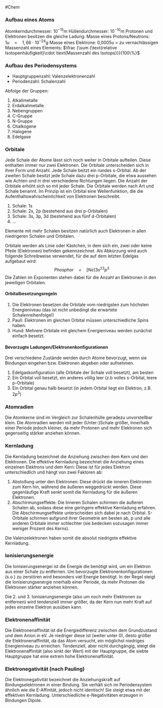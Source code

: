 #Chem

### Aufbau eines Atoms

Atomkerndurchmesser: $10^{-15}m$
Hüllendurchmesser: $10^{-10}m$
Protonen und Elektronen besitzen die gleiche Ladung.
Masse eines Protons/Neutrons: $1u \quad = \quad 1,66 \cdot 10^{-24} g$
Masse eines Elektrone: 0,0005u > zu vernachlässigen
Massenzahl eines Elements: $\frac {\sum {\text{relative Isotopenhäufigkeit}\cdot \text{Massenzahl des Isotops}}}{100\%}$

### Aufbau des Periodensystems

- Hauptgruppenzahl: Valenzelektronenzahl
- Periodenzahl: Schalenzahl

Abfolge der Gruppen: 
1. Alkalimetalle
2. Erdalkalimetalle
3. Nebengruppen
4. C-Gruppe
5. N-Gruppe
6. Chalkogene
7. Halogene
8. Edelgase

### Orbitale

Jede Schale der Atome lässt sich noch weiter in Orbitale aufteilen. Diese enthalten immer nur zwei Elektronen. Die Orbitale unterscheiden sich in ihrer Form und Anzahl. Jede Schale beitzt ein rundes s-Orbital. Ab der zweiten Schale besitzt jede Schale dazu drei p-Orbitale, die etwa aussehen wie Achten und in drei verschiedene Richtungen liegen. Die Anzahl der Orbitale erhöht sich so mit jeder Schale. Die Orbitale werden nach Art und Schale benannt. Im Prinzip ist ein Orbital eine Wellenfunktion, die die Aufenthaltswahrscheinlichkeit von Elektronen beschreibt.

1. Schale: 1s
2. Schale: 2s, 2p (bestehend aus drei p-Orbitalen)
3. Schale: 3s, 3p, 3d (bestehend aus fünf d-Orbitalen)
4. ...

Elemente mit mehr Schalen besitzen natürlich auch Elektronen in allen niedrigeren Schalen und Orbitalen.

Orbitale werden als Linie oder Kästchen, in dem sich ein, zwei oder keine Pfeile (Elektronen) befinden gekennzeichnet. Als Abkürzung wird auch folgende Schreibweise verwendet, für die auf dem letzten Edelgas aufgebaut wird:
$$
Phosphor \quad = \quad [Ne]3s^23p^3
$$
Die Zahlen im Exponenten stehen dabei für die Anzahl an Elektronen in den jeweiligen Orbitalen.

#### Orbitalbesetzungsregeln

1. Die Elektronen besetzen die Orbitale vom niedrigsten zum höchsten Energieniveau (das ist nicht unbedingt die erwartete Schalenreihenfolge!)
2. Pauli: Elektronen im gleichen Orbital müssen unterschiedliche Spins haben.
3. Hund: Mehrere Orbitale mit gleichem Energieniveau werden zunächst einfach besetzt.

#### Bevorzugte Ladungen/Elektronenkonfigurationen

Drei verschiedene Zustände werden durch Atome bevorzugt, wenn sie Bindungen eingehen bzw. Elektronen abgeben oder aufnehmen.
1. Edelgaskonfiguration (alle Orbitale der Schale voll besetzt), am besten
2. Ein Orbital voll besetzt, ein anderes völlig leer (z.b volles s-Orbital, leere p-Orbitale)
3. Ein Orbital genau halb besetzt (in jedem Orbital liegt ein Elektron, z.B. $2p^3$)

### Atomradien

Die Atomkerne sind im Vergleich zur Schalenhülle geradezu unvorstellbar klein. Die Atomradien werden mit jeder (Unter-)Schale größer, innerhalb einer Periode jedoch kleiner, da mehr Protonen und mehr Elektronen sich gegenseitig stärker anziehen können.

### Kernladung

Die Kernladung bezeichnet die Anziehung zwischen dem Kern und den Elektronen.
Die effektive Kernladung bezeichnet die Anziehung eines einzelnen Elektrons und dem Kern: Diese ist für jedes Elektron unterschiedlich und hängt von zwei Faktoren ab:
1. Abstoßung unter den Elektronen: Diese drückt die inneren Elektronen zum Kern hin, während die äußeren weggedrückt werden. Diese gegenläufige Kraft senkt somit die Kernladung für die äußeren Elektronen.
2. Abschirmungseffekte: Die Inneren Schalen schirmen die äußeren Schalen ab, sodass diese eine geringere effektive Kernladung erfahren. Die Abschirmungseffekte unterscheiden sich dabei je nach Orbital. S-Orbitale schirmen aufgrund ihrer Geometrie am besten ab, p und alle anderen Orbitale immer schlechter (sie bedecken sozusagen immer weniger Prozent des Kerns).

Die Valenzelektronen haben somit die absolut niedrigste effektive Kernladung.

### Ionisierungsenergie

Die Ionisierungsenergei ist die Energie die benötigt wird, um ein Elektron aus einer Schale zu entfernen. Um bevorzugte Elektronenkonfigurationen (s.o.) zu zerstören wird besonders viel Energie benötigt. In der Regel steigt die Ionisierungsenergie nnerhalb einer Periode, da mehr Protonen die Elektronen stärker anziehen können.

Die 2. und 3. Ionisierungsenergie (also um noch mehr Elektronen zu entfernen) wird tendenziell immer größer, da der Kern nun mehr Kraft auf jedes einzelne Elektron ausüben kann.

### Elektronenaffinität

Die Elektronenaffinität ist die Energiedifferenz zwischen dem Grundzustand und dem Anion in eV. Je niedriger diese ist (weiter unter 0), desto größer die Elektronenaffinität, da das Atom versucht, ein möglichst niedriges Energieniveau zu erreichen. Tendenziell, aber nicht durchgängig, steigt die Elektronenaffinität (also sinkt der Wert) mit der Hauptgruppe, die siebte Hauptgruppe hat eine extrem hohe Elektronenaffinität.

### Elektronegativität (nach Pauling)

Die Elektronegativität bezeichnet die Anziehungskraft auf Bindungselektronen in einer Bindung. Sie verhält sich im Periodensystem ähnlich wie die E-Affinität, jedoch nicht identisch! Sie steigt etwa mit der effektiven Kernladung. Unterschiedliche e-Negativitäten erzeugen in Bindungen Dipole.

